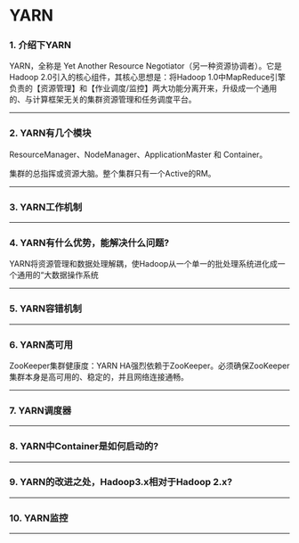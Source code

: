 # YARN 
### 1. 介绍下YARN
YARN，全称是 Yet Another Resource Negotiator（另一种资源协调者）。它是Hadoop 2.0引入的核心组件，其核心思想是：将Hadoop 1.0中MapReduce引擎负责的【资源管理】和【作业调度/监控】两大功能分离开来，升级成一个通用的、与计算框架无关的集群资源管理和任务调度平台。

___
### 2. YARN有几个模块
ResourceManager、NodeManager、ApplicationMaster 和 Container。  

集群的总指挥或资源大脑。整个集群只有一个Active的RM。

___
### 3. YARN工作机制
___
### 4. YARN有什么优势，能解决什么问题?

YARN将资源管理和数据处理解耦，使Hadoop从一个单一的批处理系统进化成一个通用的“大数据操作系统

___
### 5. YARN容错机制
___
### 6. YARN高可用
ZooKeeper集群健康度：YARN HA强烈依赖于ZooKeeper。必须确保ZooKeeper集群本身是高可用的、稳定的，并且网络连接通畅。

___
### 7. YARN调度器
___
### 8. YARN中Container是如何启动的?
___
### 9. YARN的改进之处，Hadoop3.x相对于Hadoop 2.x?
___
### 10. YARN监控
___
